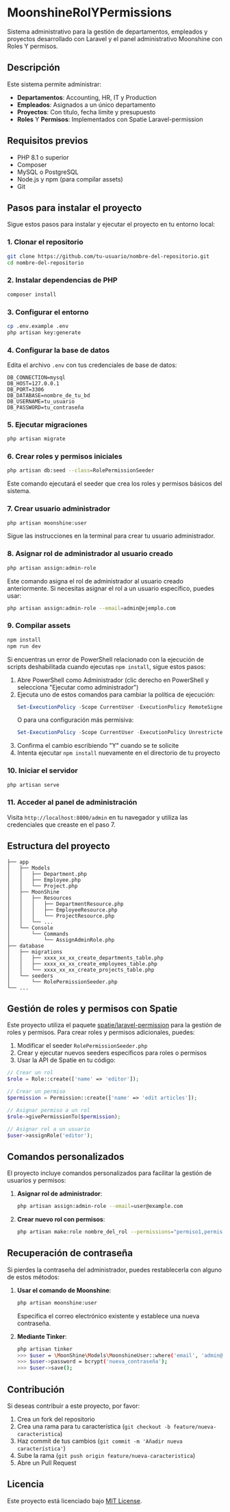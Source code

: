 # MoonshineRolYPermissions
Sistema administrativo para la gestión de departamentos, empleados y proyectos desarrollado con Laravel y el panel administrativo Moonshine con Roles Y permisos.

## Descripción
Este sistema permite administrar:
- **Departamentos**: Accounting, HR, IT y Production
- **Empleados**: Asignados a un único departamento
- **Proyectos**: Con título, fecha límite y presupuesto
- **Roles** Y **Permisos**: Implementados con Spatie Laravel-permission

## Requisitos previos
- PHP 8.1 o superior
- Composer
- MySQL o PostgreSQL
- Node.js y npm (para compilar assets)
- Git

## Pasos para instalar el proyecto
Sigue estos pasos para instalar y ejecutar el proyecto en tu entorno local:

### 1. Clonar el repositorio
```bash
git clone https://github.com/tu-usuario/nombre-del-repositorio.git
cd nombre-del-repositorio
```

### 2. Instalar dependencias de PHP
```bash
composer install
```

### 3. Configurar el entorno
```bash
cp .env.example .env
php artisan key:generate
```

### 4. Configurar la base de datos
Edita el archivo `.env` con tus credenciales de base de datos:
```
DB_CONNECTION=mysql
DB_HOST=127.0.0.1
DB_PORT=3306
DB_DATABASE=nombre_de_tu_bd
DB_USERNAME=tu_usuario
DB_PASSWORD=tu_contraseña
```

### 5. Ejecutar migraciones
```bash
php artisan migrate
```

### 6. Crear roles y permisos iniciales
```bash
php artisan db:seed --class=RolePermissionSeeder
```
Este comando ejecutará el seeder que crea los roles y permisos básicos del sistema.

### 7. Crear usuario administrador
```bash
php artisan moonshine:user
```
Sigue las instrucciones en la terminal para crear tu usuario administrador.

### 8. Asignar rol de administrador al usuario creado
```bash
php artisan assign:admin-role
```
Este comando asigna el rol de administrador al usuario creado anteriormente. Si necesitas asignar el rol a un usuario específico, puedes usar:
```bash
php artisan assign:admin-role --email=admin@ejemplo.com
```

### 9. Compilar assets
```bash
npm install
npm run dev
```

Si encuentras un error de PowerShell relacionado con la ejecución de scripts deshabilitada cuando ejecutas `npm install`, sigue estos pasos:
1. Abre PowerShell como Administrador (clic derecho en PowerShell y selecciona "Ejecutar como administrador")
2. Ejecuta uno de estos comandos para cambiar la política de ejecución:
   ```powershell
   Set-ExecutionPolicy -Scope CurrentUser -ExecutionPolicy RemoteSigned
   ```
   O para una configuración más permisiva:
   ```powershell
   Set-ExecutionPolicy -Scope CurrentUser -ExecutionPolicy Unrestricted
   ```
3. Confirma el cambio escribiendo "Y" cuando se te solicite
4. Intenta ejecutar `npm install` nuevamente en el directorio de tu proyecto

### 10. Iniciar el servidor
```bash
php artisan serve
```

### 11. Acceder al panel de administración
Visita `http://localhost:8000/admin` en tu navegador y utiliza las credenciales que creaste en el paso 7.

## Estructura del proyecto
```
├── app
│   ├── Models
│   │   ├── Department.php
│   │   ├── Employee.php
│   │   └── Project.php
│   ├── MoonShine
│   │   ├── Resources
│   │   │   ├── DepartmentResource.php
│   │   │   ├── EmployeeResource.php
│   │   │   └── ProjectResource.php
│   │   └── ...
│   └── Console
│       └── Commands
│           └── AssignAdminRole.php
├── database
│   ├── migrations
│   │   ├── xxxx_xx_xx_create_departments_table.php
│   │   ├── xxxx_xx_xx_create_employees_table.php
│   │   └── xxxx_xx_xx_create_projects_table.php
│   └── seeders
│       └── RolePermissionSeeder.php
└── ...
```

## Gestión de roles y permisos con Spatie
Este proyecto utiliza el paquete [spatie/laravel-permission](https://github.com/spatie/laravel-permission) para la gestión de roles y permisos. Para crear roles y permisos adicionales, puedes:

1. Modificar el seeder `RolePermissionSeeder.php`
2. Crear y ejecutar nuevos seeders específicos para roles o permisos
3. Usar la API de Spatie en tu código:

```php
// Crear un rol
$role = Role::create(['name' => 'editor']);

// Crear un permiso
$permission = Permission::create(['name' => 'edit articles']);

// Asignar permiso a un rol
$role->givePermissionTo($permission);

// Asignar rol a un usuario
$user->assignRole('editor');
```

## Comandos personalizados
El proyecto incluye comandos personalizados para facilitar la gestión de usuarios y permisos:

1. **Asignar rol de administrador**:
   ```bash
   php artisan assign:admin-role --email=user@example.com
   ```

2. **Crear nuevo rol con permisos**:
   ```bash
   php artisan make:role nombre_del_rol --permissions="permiso1,permiso2"
   ```

## Recuperación de contraseña
Si pierdes la contraseña del administrador, puedes restablecerla con alguno de estos métodos:

1. **Usar el comando de Moonshine**:
   ```bash
   php artisan moonshine:user
   ```
   Especifica el correo electrónico existente y establece una nueva contraseña.

2. **Mediante Tinker**:
   ```bash
   php artisan tinker
   >>> $user = \MoonShine\Models\MoonshineUser::where('email', 'admin@ejemplo.com')->first();
   >>> $user->password = bcrypt('nueva_contraseña');
   >>> $user->save();
   ```

## Contribución
Si deseas contribuir a este proyecto, por favor:
1. Crea un fork del repositorio
2. Crea una rama para tu característica (`git checkout -b feature/nueva-caracteristica`)
3. Haz commit de tus cambios (`git commit -m 'Añadir nueva característica'`)
4. Sube la rama (`git push origin feature/nueva-caracteristica`)
5. Abre un Pull Request

## Licencia
Este proyecto está licenciado bajo [MIT License](LICENSE).
